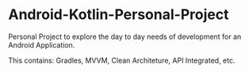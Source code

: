 # Android-Kotlin-Personal-Project
Personal Project to explore the day to day needs of development for an Android Application.

This contains: 
Gradles, MVVM, Clean Architeture, API Integrated, etc.

